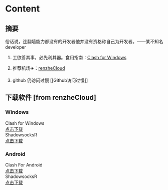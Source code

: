 # Content

## 摘要

俗话说，连翻墙能力都没有的开发者他并没有资格称自己为开发者。——某不知名 developer

1) 工欲善其事，必先利其器。食用指南：[Clash for Windows](https://docs.cfw.lbyczf.com/)

2) 推荐机场✈️：[renzheCloud](https://renzhe.cloud/)

3) github 仍访问过慢 [[Github访问过慢]]

## 下载软件 [from renzheCloud]

### Windows

Clash for Windows  
[点击下载](https://renzhedownload.com/clients/Clash-Windows.exe)  
ShadowsocksR  
[点击下载](https://renzhedownload.com/clients/ssr-win.7z)  

### Android

Clash For Android  
[点击下载](https://renzhedownload.com/clients/Clash-Android.apk)  
ShadowsocksR  
[点击下载](https://renzhedownload.com/clients/ssr-android.apk)  
